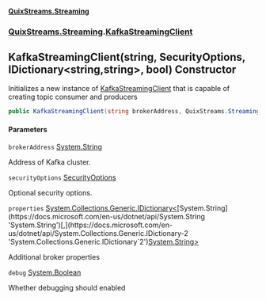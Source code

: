 #### [QuixStreams.Streaming](index.md 'index')
### [QuixStreams.Streaming](QuixStreams.Streaming.md 'QuixStreams.Streaming').[KafkaStreamingClient](KafkaStreamingClient.md 'QuixStreams.Streaming.KafkaStreamingClient')

## KafkaStreamingClient(string, SecurityOptions, IDictionary<string,string>, bool) Constructor

Initializes a new instance of [KafkaStreamingClient](KafkaStreamingClient.md 'QuixStreams.Streaming.KafkaStreamingClient') that is capable of creating topic consumer and producers

```csharp
public KafkaStreamingClient(string brokerAddress, QuixStreams.Streaming.Configuration.SecurityOptions securityOptions=null, System.Collections.Generic.IDictionary<string,string> properties=null, bool debug=false);
```
#### Parameters

<a name='QuixStreams.Streaming.KafkaStreamingClient.KafkaStreamingClient(string,QuixStreams.Streaming.Configuration.SecurityOptions,System.Collections.Generic.IDictionary_string,string_,bool).brokerAddress'></a>

`brokerAddress` [System.String](https://docs.microsoft.com/en-us/dotnet/api/System.String 'System.String')

Address of Kafka cluster.

<a name='QuixStreams.Streaming.KafkaStreamingClient.KafkaStreamingClient(string,QuixStreams.Streaming.Configuration.SecurityOptions,System.Collections.Generic.IDictionary_string,string_,bool).securityOptions'></a>

`securityOptions` [SecurityOptions](SecurityOptions.md 'QuixStreams.Streaming.Configuration.SecurityOptions')

Optional security options.

<a name='QuixStreams.Streaming.KafkaStreamingClient.KafkaStreamingClient(string,QuixStreams.Streaming.Configuration.SecurityOptions,System.Collections.Generic.IDictionary_string,string_,bool).properties'></a>

`properties` [System.Collections.Generic.IDictionary&lt;](https://docs.microsoft.com/en-us/dotnet/api/System.Collections.Generic.IDictionary-2 'System.Collections.Generic.IDictionary`2')[System.String](https://docs.microsoft.com/en-us/dotnet/api/System.String 'System.String')[,](https://docs.microsoft.com/en-us/dotnet/api/System.Collections.Generic.IDictionary-2 'System.Collections.Generic.IDictionary`2')[System.String](https://docs.microsoft.com/en-us/dotnet/api/System.String 'System.String')[&gt;](https://docs.microsoft.com/en-us/dotnet/api/System.Collections.Generic.IDictionary-2 'System.Collections.Generic.IDictionary`2')

Additional broker properties

<a name='QuixStreams.Streaming.KafkaStreamingClient.KafkaStreamingClient(string,QuixStreams.Streaming.Configuration.SecurityOptions,System.Collections.Generic.IDictionary_string,string_,bool).debug'></a>

`debug` [System.Boolean](https://docs.microsoft.com/en-us/dotnet/api/System.Boolean 'System.Boolean')

Whether debugging should enabled